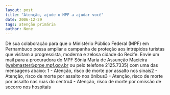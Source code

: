 ```yaml
---
layout: post
title: "Atenção, ajude o MPF a ajudar você"
date: 2006-12-29
tags: atenção primária
author: None
---
```

Dê sua colaboração para que o Ministério Público Federal (MPF) em Pernambuco possa ampliar a campanha de proteção aos intrépidos turistas que visitam a progressista, moderna e zelosa cidade do Recife.
Envie um mail para a procuradora do MPF&nbsp;Sônia Maria de Assunção Macieira (webmaster@prpe.mpf.gov.br ou pelo telefone 2125.7335) com uma das mensagens abaixo:
1 - Atenção, risco de morte por assalto nos sinais2 - Atenção, risco de morte por assalto nos ônibus3 - Atenção, risco de morte por assalto nas ruas do centro4 - Atenção, risco de morte por omissão de socorro nos hospitais 